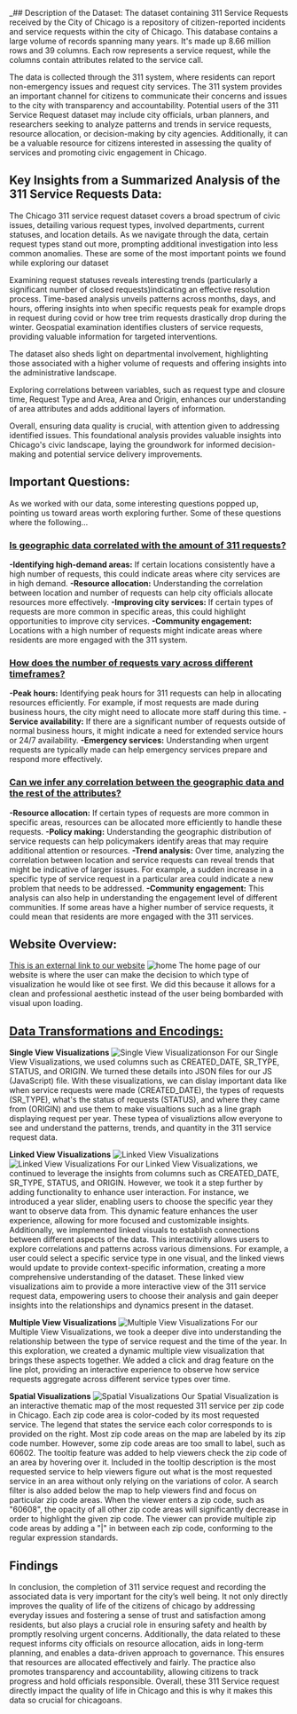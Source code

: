 _## Description of the Dataset:
The dataset containing 311 Service Requests received by the City of Chicago is a repository of citizen-reported incidents and service requests within the city of Chicago. This database contains a large volume of records spanning many years. It's made up 8.66 million rows and 39 columns. Each row represents a service request, while the columns contain attributes related to the service call.

The data is collected through the 311 system, where residents can report non-emergency issues and request city services. The 311 system provides an important channel for citizens to communicate their concerns and issues to the city with transparency and accountability. Potential users of the 311 Service Request dataset may include city officials, urban planners, and researchers seeking to analyze patterns and trends in service requests, resource allocation, or decision-making by city agencies. Additionally, it can be a valuable resource for citizens interested in assessing the quality of services and promoting civic engagement in Chicago.

## Key Insights from a Summarized Analysis of the 311 Service Requests Data:
The Chicago 311 service request dataset covers a broad spectrum of civic issues, detailing various request types, involved departments, current statuses, and location details. As we navigate through the data, certain request types stand out more, prompting additional investigation into less common anomalies. These are some of the most important points we found while exploring our dataset

Examining request statuses reveals interesting trends (particularly a significant number of closed requests)indicating an effective resolution process. 
Time-based analysis unveils patterns across months, days, and hours, offering insights into when specific requests peak for example drops in request during covid or how tree trim requests drastically drop during the winter. 
Geospatial examination identifies clusters of service requests, providing valuable information for targeted interventions.

The dataset also sheds light on departmental involvement, highlighting those associated with a higher volume of requests and offering insights into the administrative landscape.

Exploring correlations between variables, such as request type and closure time, Request Type and Area, Area and Origin, enhances our understanding of area attributes and adds additional layers of information. 

Overall, ensuring data quality is crucial, with attention given to addressing identified issues. This foundational analysis provides valuable insights into Chicago's civic landscape, laying the groundwork for informed decision-making and potential service delivery improvements.

## Important Questions:
As we worked with our data, some interesting questions popped up, pointing us toward areas worth exploring further.
Some of these questions where the following...

### <u><b>Is geographic data correlated with the amount of 311 requests?</u></b>
**-Identifying high-demand areas:**
If certain locations consistently have a high number of requests, this could indicate areas where city services are in high demand.
**-Resource allocation:**
Understanding the correlation between location and number of requests can help city officials allocate resources more effectively.
**-Improving city services:**
If certain types of requests are more common in specific areas, this could highlight opportunities to improve city 
services.
**-Community engagement:**
Locations with a high number of requests might indicate areas where residents are more engaged with the 311 system.

### <u><b>How does the number of requests vary across different timeframes?</u></b>
**-Peak hours:**
Identifying peak hours for 311 requests can help in allocating resources efficiently. For example, if most requests are made during business hours, the city might need to allocate more staff during this time.
**-Service availability:**
If there are a significant number of requests outside of normal business hours, it might indicate a need for extended service hours or 24/7 availability.
**-Emergency services:**
Understanding when urgent requests are typically made can help emergency services prepare and respond more effectively.

### <u><b>Can we infer any correlation between the geographic data and the rest of the attributes?</u></b>
**-Resource allocation:**
If certain types of requests are more common in specific areas, resources can be allocated more efficiently to handle
these requests.
**-Policy making:**
Understanding the geographic distribution of service requests can help policymakers identify areas that may require
additional attention or resources.
**-Trend analysis:**
Over time, analyzing the correlation between location and service requests can reveal trends that might be indicative of
larger issues. For example, a sudden increase in a specific type of service request in a particular area could indicate
a new problem that needs to be addressed.
**-Community engagement:**
This analysis can also help in understanding the engagement level of different communities. If some areas have a higher
number of service requests, it could mean that residents are more engaged with the 311 services.

## Website Overview:
[This is an external link to our website](https://tle87.github.io/)
![home](Images/home.png "Homepage")
The home page of our website is where the user can make the decision to which type of visualization he would like ot see first. We did this because it allows for a clean and professional aesthetic instead of the user being bombarded with visual upon loading.
## <u><b>Data Transformations and Encodings:</u></b>
**Single View Visualizations**
![Single View Visualizationson](Images/single.png "Single Visualizations")
For our Single View Visualizations, we used columns such as CREATED_DATE, SR_TYPE, STATUS, and ORIGIN. We turned these details into JSON files for our JS (JavaScript) file. With these visualizations, we can dislay important data like when service requests were made (CREATED_DATE), the types of requests (SR_TYPE), what's the status of requests (STATUS), and where they came from (ORIGIN) and use them to make visualtions such as a line graph displaying request per year. These typea of visualiztions allow everyone to see and understand the patterns, trends, and quantity in the 311 service request data.

**Linked View Visualizations**
![Linked View Visualizations](Images/link_1.png "Linked View Visualizations")
![Linked View Visualizations](Images/link_2.png "Linked View Visualizations")
For our Linked View Visualizations, we continued to leverage the insights from columns such as CREATED_DATE, SR_TYPE, STATUS, and ORIGIN. However, we took it a step further by adding functionality to enhance user interaction. For instance, we introduced a year slider, enabling users to choose the specific year they want to observe data from. This dynamic feature enhances the user experience, allowing for more focused and customizable insights. Additionally, we implemented linked visuals to establish connections between different aspects of the data. This interactivity allows users to explore correlations and patterns across various dimensions. For example, a user could select a specific service type in one visual, and the linked views would update to provide context-specific information, creating a more comprehensive understanding of the dataset.
These linked view visualizations aim to provide a more interactive view of the 311 service request data, empowering users to choose their analysis and gain deeper insights into the relationships and dynamics present in the dataset.

**Multiple View Visualizations**
![Multiple View Visualizations](Images/multi.png "Multiple View Visualizations")
For our Multiple View Visualizations, we took a deeper dive into understanding the relationship between the type of service request and the time of the year. In this exploration, we created a dynamic multiple view visualization that brings these aspects together. We added a click and drag feature on the line plot, providing an interactive experience to observe how service requests aggregate across different service types over time.

**Spatial Visualizations**
![Spatial Visualizations](Images/spatial.png "Spatial Visualizations")
Our Spatial Visualization is an interactive thematic map of the most requested 311 service per zip code in Chicago. Each zip code area is color-coded by its most requested service. The legend that states the service each color corresponds to is provided on the right. Most zip code areas on the map are labeled by its zip code number. However, some zip code areas are too small to label, such as 60602. The tooltip feature was added to help viewers check the zip code of an area by hovering over it. Included in the tooltip description is the most requested service to help viewers figure out what is the most requested service in an area without only relying on the variations of color. A search filter is also added below the map to help viewers find and focus on particular zip code areas. When the viewer enters a zip code, such as "60608", the opacity of all other zip code areas will significantly decrease in order to highlight the given zip code. The viewer can provide multiple zip code areas by adding a "|" in between each zip code, conforming to the regular expression standards.

## Findings
In conclusion, the completion of 311 service request and recording the associated data is very important for the city’s well being. It not only directly improves the quality of life of the citizens of chicago by addressing everyday issues and fostering a sense of trust and satisfaction among residents, but also plays a crucial role in ensuring safety and health by promptly resolving urgent concerns. Additionally, the data related to these request informs city officials on resource allocation, aids in long-term planning, and enables a data-driven approach to governance. This ensures that resources are allocated effectively and fairly. The practice also promotes transparency and accountability, allowing citizens to track progress and hold officials responsible. Overall, these 311 Service request directly impact the quality of life in Chicago and this is why it makes this data so crucial for chicagoans.
